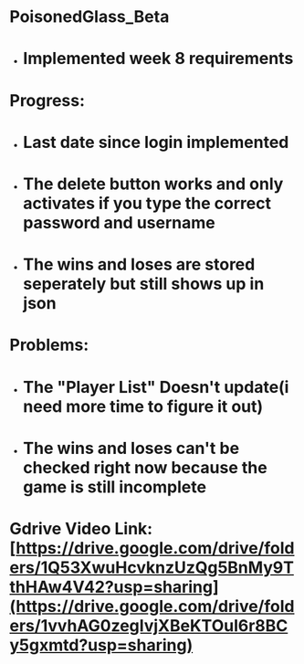 # PoisonedGlass\_Beta

* # Implemented week 8 requirements

# Progress:

* # Last date since login implemented
* # The delete button works and only activates if you type the correct password and username
* # The wins and loses are stored seperately but still shows up in json

# Problems:

* # The "Player List" Doesn't update(i need more time to figure it out)
* # The wins and loses can't be checked right now because the game is still incomplete

Gdrive Video Link:
[https://drive.google.com/drive/folders/1Q53XwuHcvknzUzQg5BnMy9TthHAw4V42?usp=sharing](https://drive.google.com/drive/folders/1vvhAG0zegIvjXBeKTOul6r8BCy5gxmtd?usp=sharing)
===

